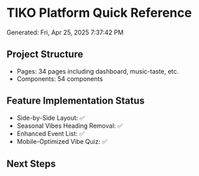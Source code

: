 # TIKO Platform Quick Reference
Generated: Fri, Apr 25, 2025  7:37:42 PM

## Project Structure
- Pages: 34 pages including dashboard, music-taste, etc.
- Components: 54 components

## Feature Implementation Status
- Side-by-Side Layout: ✅
- Seasonal Vibes Heading Removal: ✅
- Enhanced Event List: ✅
- Mobile-Optimized Vibe Quiz: ✅

## Next Steps




